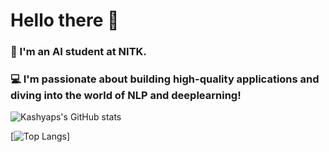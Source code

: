 # Hello there 👋

###  🤖 I'm an AI student at NITK. 
###  💻 I'm passionate about building high-quality applications and diving into the world of NLP and deeplearning!


![Kashyaps's GitHub stats](https://github-readme-stats.vercel.app/api?username=05kashyap&show_icons=true&theme=tokyonight&rank_icon=github)

[![Top Langs](https://github-readme-stats.vercel.app/api/top-langs/?username=05kashyap&layout=donut&theme=tokyonight)]
